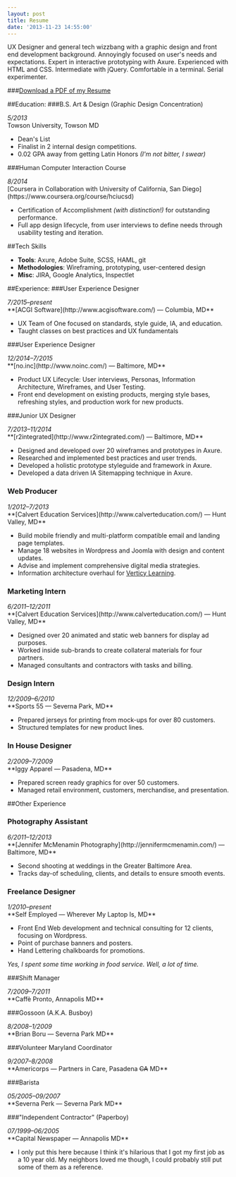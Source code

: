 ```yaml
---
layout: post
title: Resume
date: '2013-11-23 14:55:00'
---
```


UX Designer and general tech wizzbang with a graphic design and front end development background. Annoyingly focused on user's needs and expectations. Expert in interactive prototyping with Axure. Experienced with HTML and CSS. Intermediate with jQuery. Comfortable in a terminal. Serial experimenter.

###<a href="/files/glr-resume.pdf">Download a PDF of my Resume</a>

##Education:
###B.S. Art & Design (Graphic Design Concentration)
<aside><em>5/2013</em></aside>
Towson University, Towson MD

* Dean's List
* Finalist in 2 internal design competitions.
* 0.02 GPA away from getting Latin Honors *(I'm not bitter, I swear)*

###Human Computer Interaction Course
<aside><em>8/2014</em></aside>
[Coursera in Collaboration with University of California, San Diego](https://www.coursera.org/course/hciucsd)

* Certification of Accomplishment *(with distinction!)* for outstanding performance.
* Full app design lifecycle, from user interviews to define needs through usability testing and iteration.


##Tech Skills

* **Tools**: Axure, Adobe Suite, SCSS, HAML, git
* **Methodologies**: Wireframing, prototyping, user-centered design
* **Misc**: JIRA, Google Analytics, Inspectlet

##Experience:
###User Experience Designer
<aside><em>7/2015&ndash;present</em></aside>
**[ACGI Software](http://www.acgisoftware.com/) &mdash; Columbia, MD**

* UX Team of One focused on standards, style guide, IA, and education.
* Taught classes on best practices and UX fundamentals

###User Experience Designer
<aside><em>12/2014&ndash;7/2015</em></aside>
**[no.inc](http://www.noinc.com/) &mdash; Baltimore, MD**

* Product UX Lifecycle: User interviews, Personas, Information Architecture, Wireframes, and User Testing.
* Front end development on existing products, merging style bases, refreshing styles, and production work for new products.

###Junior UX Designer
<aside><em>7/2013&ndash;11/2014</em></aside>
**[r2integrated](http://www.r2integrated.com/) &mdash; Baltimore, MD**

* Designed and developed over 20 wireframes and prototypes in Axure.
* Researched and implemented best practices and user trends.
* Developed a holistic prototype styleguide and framework in Axure.
* Developed a data driven IA Sitemapping technique in Axure.


### Web Producer
<aside><em>1/2012&ndash;7/2013</em></aside>
**[Calvert Education Services](http://www.calverteducation.com/) &mdash; Hunt Valley, MD**

* Build mobile friendly and multi-platform compatible email and landing page templates.
* Manage 18 websites in Wordpress and Joomla with design and content updates.
* Advise and implement comprehensive digital media strategies.
* Information architecture overhaul for [Verticy Learning](http://www.verticylearning.org/).

### Marketing Intern
<aside><em>6/2011&ndash;12/2011</em></aside>
**[Calvert Education Services](http://www.calverteducation.com/) &mdash; Hunt Valley, MD**

* Designed over 20 animated and static web banners for display ad purposes.
* Worked inside sub-brands to create collateral materials for four partners.
* Managed consultants and contractors with tasks and billing.

### Design Intern 
<aside><em>12/2009&ndash;6/2010</em></aside>
**Sports 55 &mdash; Severna Park, MD**

* Prepared jerseys for printing from mock-ups for over 80 customers.
* Structured templates for new product lines.

### In House Designer
<aside><em>2/2009&ndash;7/2009</em></aside>
**Iggy Apparel &mdash; Pasadena, MD**

* Prepared screen ready graphics for over 50 customers.
* Managed retail environment, customers, merchandise, and presentation.


##Other Experience

### Photography Assistant 
<aside><em>6/2011&ndash;12/2013</em></aside>
**[Jennifer McMenamin Photography](http://jennifermcmenamin.com/) &mdash; Baltimore, MD**

* Second shooting at weddings in the Greater Baltimore Area.
* Tracks day-of scheduling, clients, and details to ensure smooth events.

### Freelance Designer 
<aside><em>1/2010&ndash;present</em></aside>
**Self Employed &mdash; Wherever My Laptop Is, MD**

* Front End Web development and technical consulting for 12 clients, focusing on Wordpress.
* Point of purchase banners and posters.
* Hand Lettering chalkboards for promotions.

*Yes, I spent some time working in food service. Well, a lot of time.*

###Shift Manager 
<aside><em>7/2009&ndash;7/2011</em></aside>
**Caff&egrave; Pronto, Annapolis MD**

###Gossoon (A.K.A. Busboy) 
<aside><em>8/2008&ndash;1/2009</em></aside>
**Brian Boru &mdash; Severna Park MD**

###Volunteer Maryland Coordinator 
<aside><em>9/2007&ndash;8/2008</em></aside>
**Americorps &mdash; Partners in Care, Pasadena <del>CA</del> MD**

###Barista
<aside><em>05/2005&ndash;09/2007</em></aside>
**Severna Perk &mdash; Severna Park MD**

###"Independent Contractor" (Paperboy)
<aside><em>07/1999&ndash;06/2005</em></aside>
**Capital Newspaper &mdash; Annapolis MD**

* I only put this here because I think it's hilarious that I got my first job as a 10 year old. My neighbors loved me though, I could probably still put some of them as a reference.